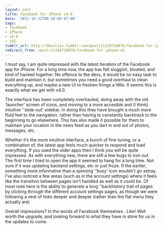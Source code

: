 ```yaml
---
layout: post
title: Facebook for iPhone v4.0
date: '2011-10-12T08:10:00-07:00'
tags:
- facebook
- iPhone
- v4.0
- iOS
tumblr_url: http://devalias.tumblr.com/post/11328710876/facebook-for-iphone-v4
redirect_from: /post/11328710876/facebook-for-iphone-v4
---
```

I must say, I am quite impressed with the latest iteration of the Facebook app for iPhone. For a long time now, the app has felt sluggish, bloated, and kind of hacked together. No offence to the devs, it would be no easy task to build and maintain it, but sometimes you need a good overhaul to clean everything up, and maybe a new UI to freshen things a little. It seems this is exactly what we get with v4.0.

The interface has been completely overhauled, doing away with the old ‘launcher’ screen of icons, and moving to a more accesible and (I think) intuitive ''slide-out’ sidebar. In doing this they have brought a much more fluid feel to the navigation, rather than having to constantly backtrack to the beginning to go elsewhere. This has also made it possible for them to maintain your location in the news feed as you dart in and out of photos, messages, etc.

Whether it’s the more intuitive interface, a bunch of fine tuning, or a combination of, the latest app feels much quicker to respond and load everything. If you used the older apps then I think you will be quite impressed.  As with everything new, there are still a few bugs to iron out. The first time I tried to open the app it seemed to hang for a long time. Not sure if it was updating backend settings, etc or just froze. If the earlier, something more informative than a spinning ''busy’ icon wouldn’t go astray. I’ve also noticed a few areas (such as in the account settings) where it feels like the transition between pages isn’t handled as well as it could be. Of most note here is the ability to generate a long ''backhistory trail of pages by clicking through the different account settings pages, as though we were following a nest of links deeper and deeper (rather than the flat menu they actually are)

Overall impressions? In the words of Facebook themselves.. Like! Well worth the upgrade, and looking forward to what they have in store for us in the updates to come.
